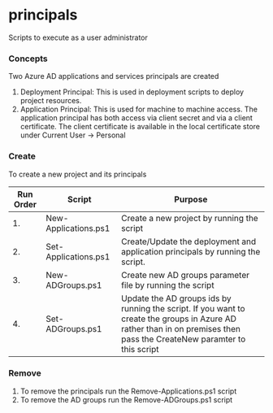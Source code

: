 # principals

Scripts to execute as a user administrator

### Concepts

Two Azure AD applications and services principals are created

1. Deployment Principal: This is used in deployment scripts to deploy project resources.
2. Application Principal: This is used for machine to machine access. The application principal has both access via client secret and via a client certificate. The client certificate is available in the local certificate store under Current User -> Personal

### Create

To create a new project and its principals

| Run Order | Script | Purpose |
| --------- | ------ | ------- |
|1.|New-Applications.ps1|Create a new project by running the  script|
|2.|Set-Applications.ps1|Create/Update the deployment and application principals by running the script.|
|3.|New-ADGroups.ps1|Create new AD groups parameter file by running the  script|
|4.|Set-ADGroups.ps1|Update the AD groups ids by running the script. If you want to create the groups in Azure AD rather than in on premises then pass the CreateNew paramter to this script|

### Remove

1. To remove the principals run the Remove-Applications.ps1 script
2. To remove the AD groups run the Remove-ADGroups.ps1 script